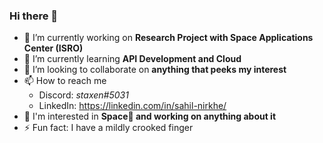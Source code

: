 ### Hi there 👋

<!--
**stacks13/stacks13** is a ✨ _special_ ✨ repository because its `README.md` (this file) appears on your GitHub profile.

Here are some ideas to get you started:
-->
- 💼 I’m currently working on **Research Project with Space Applications Center (ISRO)**
- 📖 I’m currently learning **API Development and Cloud**
- 👯 I’m looking to collaborate on **anything that peeks my interest**
- 📫 How to reach me
  - Discord: *staxen#5031*
  - LinkedIn: https://linkedin.com/in/sahil-nirkhe/
- 💭 I'm interested in **Space🌌 and working on anything about it**
- ⚡ Fun fact: I have a mildly crooked finger

